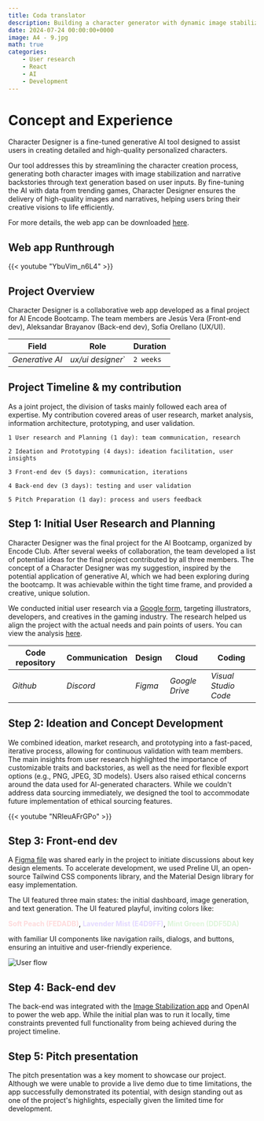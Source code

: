```yaml
---
title: Coda translator 
description: Building a character generator with dynamic image stabilization.
date: 2024-07-24 00:00:00+0000
image: A4 - 9.jpg
math: true
categories:
    - User research
    - React
    - AI
    - Development
---
```

# Concept and Experience

Character Designer is a fine-tuned generative AI tool designed to assist users in creating detailed and high-quality personalized characters.

Our tool addresses this by streamlining the character creation process, generating both character images with image stabilization and narrative backstories through text generation based on user inputs. By fine-tuning the AI with data from trending games, Character Designer ensures the delivery of high-quality images and narratives, helping users bring their creative visions to life efficiently.

For more details, the web app can be downloaded [here](https://github.com/mrtonks/encode-ai-final-project).

## Web app Runthrough

{{< youtube "YbuVim_n6L4" >}}

## Project Overview

Character Designer is a collaborative web app developed as a final project for AI Encode Bootcamp. The team members are Jesús Vera (Front-end dev), Aleksandar Brayanov (Back-end dev), Sofía Orellano (UX/UI).

| Field   | Role     | Duration   |
| --------  | -------- | ------ |
| *Generative AI* | *ux/ui designer*` | `2 weeks` |

## Project Timeline & my contribution

As a joint project, the division of tasks mainly followed each area of expertise. My contribution covered areas of user research, market analysis, information architecture, prototyping, and user validation.

`1 User research and Planning (1 day): team communication, research`

`2 Ideation and Prototyping (4 days): ideation facilitation, user insights`

`3 Front-end dev (5 days): communication, iterations`

`4 Back-end dev (3 days): testing and user validation`

`5 Pitch Preparation (1 day): process and users feedback`

## Step 1: Initial User Research and Planning

Character Designer was the final project for the AI Bootcamp, organized by Encode Club. After several weeks of collaboration, the team developed a list of potential ideas for the final project contributed by all three members. The concept of a Character Designer was my suggestion, inspired by the potential application of generative AI, which we had been exploring during the bootcamp. It was achievable within the tight time frame, and provided a creative, unique solution.

We conducted initial user research via a [Google form](https://docs.google.com/forms/d/1gTxBcVT3Q-I7QzQCOjJTMczHnDToi5pL4X8JBRK1fOI/edit), targeting illustrators, developers, and creatives in the gaming industry. The research helped us align the project with the actual needs and pain points of users. You can view the analysis [here](https://drive.google.com/file/d/1Nl65jKSN37Ki7pXZGxMXYxzQ0wK7gc6y/view).

| Code repository   | Communication   | Design   | Cloud | Coding |
| --------  | -------- | ------ | ------ | ------ |
| *Github* | *Discord* | *Figma* | *Google Drive* | *Visual Studio Code* |

## Step 2: Ideation and Concept Development

We combined ideation, market research, and prototyping into a fast-paced, iterative process, allowing for continuous validation with team members. The main insights from user research highlighted the importance of customizable traits and backstories, as well as the need for flexible export options (e.g., PNG, JPEG, 3D models). Users also raised ethical concerns around the data used for AI-generated characters. While we couldn't address data sourcing immediately, we designed the tool to accommodate future implementation of ethical sourcing features.

{{< youtube "NRleuAFrGPo" >}}

## Step 3: Front-end dev 

A [Figma file](https://www.figma.com/design/gxO6ixJ5dPMKf3LkQXsXYf/Character-Designer?node-id=137-26145&node-type=canvas&t=Wdg3WbPEXP8VITZd-0) was shared early in the project to initiate discussions about key design elements. To accelerate development, we used Preline UI, an open-source Tailwind CSS components library, and the Material Design library for easy implementation.

The UI featured three main states: the initial dashboard, image generation, and text generation. The UI featured playful, inviting colors like:

<span style="color:#FEDADB">**Soft Peach (FEDADB)**</span>, 
<span style="color:#E4D9FF">**Lavender Mist (E4D9FF)**</span>, 
<span style="color:#DDF5DA">**Mint Green (DDF5DA)**</span> 

with familiar UI components like navigation rails, dialogs, and buttons, ensuring an intuitive and user-friendly experience.

![User flow](userflow.png)

## Step 4: Back-end dev

The back-end was integrated with the [Image Stabilization app](https://stability.ai/) and OpenAI to power the web app. While the initial plan was to run it locally, time constraints prevented full functionality from being achieved during the project timeline.

## Step 5: Pitch presentation

The pitch presentation was a key moment to showcase our project. Although we were unable to provide a live demo due to time limitations, the app successfully demonstrated its potential, with design standing out as one of the project's highlights, especially given the limited time for development.

<!--Stack has built-in support for math typesetting using [KaTeX](https://katex.org/).

**It's not enabled by default side-wide,** but you can enable it for individual posts by adding `math: true` to the front matter. Or you can enable it side-wide by adding `math = true` to the `params.article` section in `config.toml`.

## Inline math

This is an inline mathematical expression: $\varphi = \dfrac{1+\sqrt5}{2}= 1.6180339887…$

```markdown
$\varphi = \dfrac{1+\sqrt5}{2}= 1.6180339887…$
```

## Block math

$$
    \varphi = 1+\frac{1} {1+\frac{1} {1+\frac{1} {1+\cdots} } }
$$

```markdown
$$
    \varphi = 1+\frac{1} {1+\frac{1} {1+\frac{1} {1+\cdots} } } 
$$
```

$$
    f(x) = \int_{-\infty}^\infty\hat f(\xi)\,e^{2 \pi i \xi x}\,d\xi
$$

```markdown
$$
    f(x) = \int_{-\infty}^\infty\hat f(\xi)\,e^{2 \pi i \xi x}\,d\xi
$$
```
